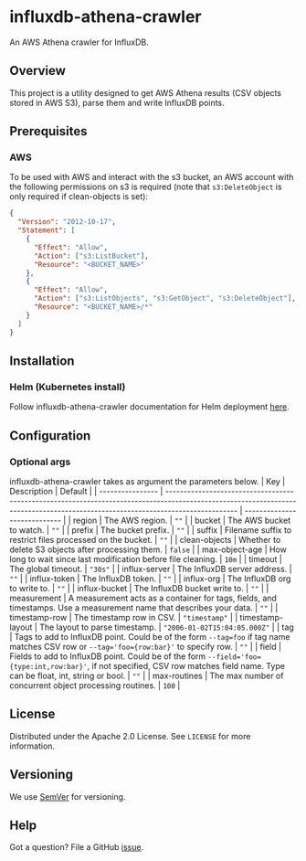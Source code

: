 # influxdb-athena-crawler

An AWS Athena crawler for InfluxDB.

## Overview

This project is a utility designed to get AWS Athena results (CSV objects stored in AWS S3), parse them and write InfluxDB points.

## Prerequisites

### <a id="Prerequisites_AWS"></a>AWS

To be used with AWS and interact with the s3 bucket, an AWS account with the following permissions on s3 is required (note that `s3:DeleteObject` is only required if clean-objects is set):

```json
{
  "Version": "2012-10-17",
  "Statement": [
    {
      "Effect": "Allow",
      "Action": ["s3:ListBucket"],
      "Resource": "<BUCKET_NAME>"
    },
    {
      "Effect": "Allow",
      "Action": ["s3:ListObjects", "s3:GetObject", "s3:DeleteObject"],
      "Resource": "<BUCKET_NAME>/*"
    }
  ]
}
```

## Installation

### Helm (Kubernetes install)

Follow influxdb-athena-crawler documentation for Helm deployment [here](./helm/influxdb-athena-crawler).

## Configuration

### <a id="Configuration_Optional_args"></a>Optional args

influxdb-athena-crawler takes as argument the parameters below.
| Key | Description | Default |
| ---------------- | ------------------------------------------------------------------------------------------------------------------------------------------------------------------------------- | ---------------------------- |
| region | The AWS region. | `""` |
| bucket | The AWS bucket to watch. | `""` |
| prefix | The bucket prefix. | `""` |
| suffix | Filename suffix to restrict files processed on the bucket. | `""` |
| clean-objects | Whether to delete S3 objects after processing them. | `false` |
| max-object-age | How long to wait since last modification before file cleaning. | `10m` |
| timeout | The global timeout. | `"30s"` |
| influx-server | The InfluxDB server address. | `""` |
| influx-token | The InfluxDB token. | `""` |
| influx-org | The InfluxDB org to write to. | `""` |
| influx-bucket | The InfluxDB bucket write to. | `""` |
| measurement | A measurement acts as a container for tags, fields, and timestamps. Use a measurement name that describes your data. | `""` |
| timestamp-row | The timestamp row in CSV. | `"timestamp"` |
| timestamp-layout | The layout to parse timestamp. | `"2006-01-02T15:04:05.000Z"` |
| tag | Tags to add to InfluxDB point. Could be of the form `--tag=foo` if tag name matches CSV row or `--tag='foo={row:bar}'` to specify row. | `""` |
| field | Fields to add to InfluxDB point. Could be of the form `--field='foo={type:int,row:bar}'`, if not specified, CSV row matches field name. Type can be float, int, string or bool. | `""` |
| max-routines | The max number of concurrent object processing routines. | `100` |

## License

Distributed under the Apache 2.0 License. See `LICENSE` for more information.

## Versioning

We use [SemVer](http://semver.org/) for versioning.

## Help

Got a question?
File a GitHub [issue](https://github.com/quortex/influxdb-athena-crawler/issues).

